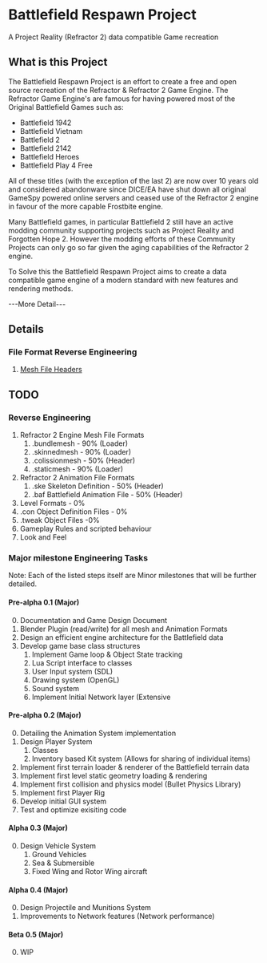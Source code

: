 # Battlefield Respawn Project #
A Project Reality (Refractor 2) data compatible Game recreation

## What is this Project ##

The Battlefield Respawn Project is an effort to create a free and open source recreation of the Refractor & Refractor 2 Game Engine.
The Refractor Game Engine's are famous for having powered most of the Original Battlefield Games such as:

* Battlefield 1942
* Battlefield Vietnam
* Battlefield 2
* Battlefield 2142
* Battlefield Heroes
* Battlefield Play 4 Free

All of these titles (with the exception of the last 2) are now over 10 years old and considered abandonware since DICE/EA have shut down all original GameSpy powered online servers and ceased use of the Refractor 2 engine in favour of the more capable Frostbite engine.

Many Battlefield games, in particular Battlefield 2 still have an active modding community supporting projects such as Project Reality and Forgotten Hope 2.
However the modding efforts of these Community Projects can only go so far given the aging capabilities of the Refractor 2 engine.

To Solve this the Battlefield Respawn Project aims to create a data compatible game engine of a modern standard with new features and rendering methods.

---More Detail---

## Details ##

### File Format Reverse Engineering ###
 1. [Mesh File Headers](../master/File_Headers.md)


## TODO ##

### Reverse Engineering ###
 1. Refractor 2 Engine Mesh File Formats
	1. .bundlemesh - 90% (Loader)
	2. .skinnedmesh - 90% (Loader)
	3. .colissionmesh - 50% (Header)
	4. .staticmesh - 90% (Loader)
 2. Refractor 2 Animation File Formats
	1. .ske Skeleton Definition - 50% (Header)
	2. .baf Battlefield Animation File - 50% (Header)
 3. Level Formats - 0%
 4. .con Object Definition Files - 0%
 5. .tweak Object Files -0%
 6. Gameplay Rules and scripted behaviour
 7. Look and Feel

### Major milestone Engineering Tasks ###
 Note: Each of the listed steps itself are Minor milestones that will be further detailed.

#### Pre-alpha 0.1 (Major) ####
 0. Documentation and Game Design Document
 1. Blender Plugin (read/write) for all mesh and Animation Formats
 2. Design an efficient engine architecture for the Battlefield data
 3. Develop game base class structures
    1. Implement Game loop & Object State tracking
    2. Lua Script interface to classes
    3. User Input system (SDL)
    4. Drawing system (OpenGL)
    5. Sound system
    6. Implement Initial Network layer (Extensive

#### Pre-alpha 0.2 (Major) ####
 0. Detailing the Animation System implementation
 1. Design Player System
    1. Classes
    2. Inventory based Kit system (Allows for sharing of individual items)
 2. Implement first terrain loader & renderer of the Battlefield terrain data
 3. Implement first level static geometry loading & rendering
 4. Implement first collision and physics model (Bullet Physics Library)
 5. Implement first Player Rig
 6. Develop initial GUI system
 7. Test and optimize exisiting code
 
#### Alpha 0.3 (Major) ####
 0. Design Vehicle System
    1. Ground Vehicles
    2. Sea & Submersible
    3. Fixed Wing and Rotor Wing aircraft

#### Alpha 0.4 (Major) ####
 0. Design Projectile and Munitions System
 1. Improvements to Network features (Network performance)
 
#### Beta 0.5 (Major) ####
 0. WIP



